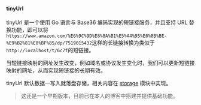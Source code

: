 #### tinyUrl

tinyUrl 是一个使用 Go 语言与 Base36 编码实现的短链接服务，并且支持 URL 替换功能，即可以将`https://www.amazon.com/%E6%9C%9D%E8%8A%B1%E5%A4%95%E6%8B%BE-%E9%B2%81%E8%BF%85/dp/7519015432`这样的长链接转换为类似于`http://localhost/t/6c7f`的短链接。

当短链接映射的网址发生改变，例如域名或协议发生变化时，我们可以更新短链接映射的网址，从而实现短链接的长期有效。

tinyUrl 默认数据一写入就落盘存储，相关内容在 [storage](https://github.com/wingsxdu/tinyurl/tree/master/storage) 模块中实现。

> 这还是一个早期版本，目前已在本人的博客中搭建并提供基础功能。

